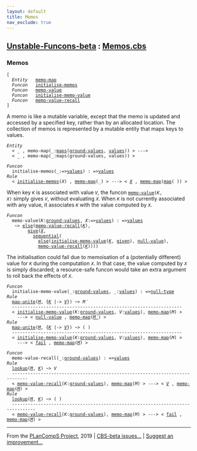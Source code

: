 ```yaml
---
layout: default
title: Memos
nav_exclude: true
---
```


[Unstable-Funcons-beta] : [Memos.cbs]
-----------------------------

### Memos
<div class="highlighter-rouge"><pre class="highlight"><code>[
  <i class="keyword">Entity</i>   <span class="name"><a href="#Name_memo-map">memo-map</a></span>
  <i class="keyword">Funcon</i>   <span class="name"><a href="#Name_initialise-memos">initialise-memos</a></span>
  <i class="keyword">Funcon</i>   <span class="name"><a href="#Name_memo-value">memo-value</a></span>
  <i class="keyword">Funcon</i>   <span class="name"><a href="#Name_initialise-memo-value">initialise-memo-value</a></span>
  <i class="keyword">Funcon</i>   <span class="name"><a href="#Name_memo-value-recall">memo-value-recall</a></span>
]</code></pre></div>


A memo is like a mutable variable, except that the memo is updated and
accessed by a specified key, rather than by an allocated location. The
collection of memos is represented by a mutable entity that maps keys
to values.

<div class="highlighter-rouge"><pre class="highlight"><code><i class="keyword">Entity</i> 
  < _ , <span class="ent-name"><span id="Name_memo-map">memo-map</span></span>(_:<span class="name"><a href="../../../../../../Funcons-beta/Values/Composite/Maps/index.html#Name_maps">maps</a></span>(<span class="name"><a href="../../../../../../Funcons-beta/Values/Value-Types/index.html#Name_ground-values">ground-values</a></span>, <span class="name"><a href="../../../../../../Funcons-beta/Values/Value-Types/index.html#Name_values">values</a></span>)) > --->
  < _ , <span class="ent-name">memo-map</span>(_:<span class="name">maps</span>(<span class="name">ground-values</span>, <span class="name">values</span>)) ></code></pre></div>

<div class="highlighter-rouge"><pre class="highlight"><code><i class="keyword">Funcon</i>
  <span class="name"><span id="Name_initialise-memos">initialise-memos</span></span>(_:=><span class="name"><a href="../../../../../../Funcons-beta/Values/Value-Types/index.html#Name_values">values</a></span>) : =><span class="name"><a href="../../../../../../Funcons-beta/Values/Value-Types/index.html#Name_values">values</a></span>
<i class="keyword">Rule</i>
  < <span class="name"><a href="#Name_initialise-memos">initialise-memos</a></span>(<span id="Variable101_X"><i class="var">X</i></span>) , <span class="ent-name"><a href="#Name_memo-map">memo-map</a></span>(_) > ---> < <a href="#Variable101_X"><i class="var">X</i></a> , <span class="ent-name"><a href="#Name_memo-map">memo-map</a></span>(<span class="name"><a href="../../../../../../Funcons-beta/Values/Composite/Maps/index.html#Name_map">map</a></span>( )) ></code></pre></div>


When key <code><i class="var">K</i></code> is associated with value <code><i class="var">V</i></code>, the funcon <code><span class="name"><a href="#Name_memo-value">memo-value</a></span>(<i class="var">K</i>, <i class="var">X</i>)</code>
simply gives <code><i class="var">V</i></code>, without evaluating <code><i class="var">X</i></code>. When <code><i class="var">K</i></code> is not currently
associated with any value, it associates <code><i class="var">K</i></code> with the value computed
by <code><i class="var">X</i></code>.

<div class="highlighter-rouge"><pre class="highlight"><code><i class="keyword">Funcon</i>
  <span class="name"><span id="Name_memo-value">memo-value</span></span>(<span id="Variable278_K"><i class="var">K</i></span>:<span class="name"><a href="../../../../../../Funcons-beta/Values/Value-Types/index.html#Name_ground-values">ground-values</a></span>, <span id="Variable287_X"><i class="var">X</i></span>:=><span class="name"><a href="../../../../../../Funcons-beta/Values/Value-Types/index.html#Name_values">values</a></span>) : =><span class="name"><a href="../../../../../../Funcons-beta/Values/Value-Types/index.html#Name_values">values</a></span>
   ~> <span class="name"><a href="../../../../../../Funcons-beta/Computations/Abnormal/Failing/index.html#Name_else">else</a></span>(<span class="name"><a href="#Name_memo-value-recall">memo-value-recall</a></span>(<a href="#Variable278_K"><i class="var">K</i></a>),
        <span class="name"><a href="../../../../../../Funcons-beta/Computations/Normal/Giving/index.html#Name_give">give</a></span>(<a href="#Variable287_X"><i class="var">X</i></a>,
          <span class="name"><a href="../../../../../../Funcons-beta/Computations/Normal/Flowing/index.html#Name_sequential">sequential</a></span>(
            <span class="name"><a href="../../../../../../Funcons-beta/Computations/Abnormal/Failing/index.html#Name_else">else</a></span>(<span class="name"><a href="#Name_initialise-memo-value">initialise-memo-value</a></span>(<a href="#Variable278_K"><i class="var">K</i></a>, <span class="name"><a href="../../../../../../Funcons-beta/Computations/Normal/Giving/index.html#Name_given">given</a></span>), <span class="name"><a href="../../../../../../Funcons-beta/Values/Primitive/Null/index.html#Name_null-value">null-value</a></span>),
            <span class="name"><a href="#Name_memo-value-recall">memo-value-recall</a></span>(<a href="#Variable278_K"><i class="var">K</i></a>))))</code></pre></div>


The initialisation could fail due to memoisation of a (potentially
different) value for <code><i class="var">K</i></code> during the computation <code><i class="var">X</i></code>. In that case,
the value computed by <code><i class="var">X</i></code> is simply discarded; a resource-safe
funcon would take an extra argument to roll back the effects of <code><i class="var">X</i></code>.

<div class="highlighter-rouge"><pre class="highlight"><code><i class="keyword">Funcon</i>
  <span class="name"><span id="Name_initialise-memo-value">initialise-memo-value</span></span>(_:<span class="name"><a href="../../../../../../Funcons-beta/Values/Value-Types/index.html#Name_ground-values">ground-values</a></span>, _:<span class="name"><a href="../../../../../../Funcons-beta/Values/Value-Types/index.html#Name_values">values</a></span>) : =><span class="name"><a href="../../../../../../Funcons-beta/Values/Primitive/Null/index.html#Name_null-type">null-type</a></span>
<i class="keyword">Rule</i>
  <span class="name"><a href="../../../../../../Funcons-beta/Values/Composite/Maps/index.html#Name_map-unite">map-unite</a></span>(<a href="#Variable541_M"><i class="var">M</i></a>, {<a href="#Variable517_K"><i class="var">K</i></a> |-> <a href="#Variable525_V"><i class="var">V</i></a>}) ~> <span id="Variable505_M'"><i class="var">M&prime;</i></span>
  -----------------------------------------------------------------
  < <span class="name"><a href="#Name_initialise-memo-value">initialise-memo-value</a></span>(<span id="Variable517_K"><i class="var">K</i></span>:<span class="name"><a href="../../../../../../Funcons-beta/Values/Value-Types/index.html#Name_ground-values">ground-values</a></span>, <span id="Variable525_V"><i class="var">V</i></span>:<span class="name"><a href="../../../../../../Funcons-beta/Values/Value-Types/index.html#Name_values">values</a></span>), <span class="ent-name"><a href="#Name_memo-map">memo-map</a></span>(<span id="Variable541_M"><i class="var">M</i></span>) >
    ---> < <span class="name"><a href="../../../../../../Funcons-beta/Values/Primitive/Null/index.html#Name_null-value">null-value</a></span> , <span class="ent-name"><a href="#Name_memo-map">memo-map</a></span>(<a href="#Variable505_M'"><i class="var">M&prime;</i></a>) >
<i class="keyword">Rule</i>
  <span class="name"><a href="../../../../../../Funcons-beta/Values/Composite/Maps/index.html#Name_map-unite">map-unite</a></span>(<a href="#Variable643_M"><i class="var">M</i></a>, {<a href="#Variable619_K"><i class="var">K</i></a> |-> <a href="#Variable627_V"><i class="var">V</i></a>}) ~> ( )
  -----------------------------------------------------------------
  < <span class="name"><a href="#Name_initialise-memo-value">initialise-memo-value</a></span>(<span id="Variable619_K"><i class="var">K</i></span>:<span class="name"><a href="../../../../../../Funcons-beta/Values/Value-Types/index.html#Name_ground-values">ground-values</a></span>, <span id="Variable627_V"><i class="var">V</i></span>:<span class="name"><a href="../../../../../../Funcons-beta/Values/Value-Types/index.html#Name_values">values</a></span>), <span class="ent-name"><a href="#Name_memo-map">memo-map</a></span>(<span id="Variable643_M"><i class="var">M</i></span>) >
    ---> < <span class="name"><a href="../../../../../../Funcons-beta/Computations/Abnormal/Failing/index.html#Name_fail">fail</a></span> , <span class="ent-name"><a href="#Name_memo-map">memo-map</a></span>(<a href="#Variable643_M"><i class="var">M</i></a>) ></code></pre></div>

<div class="highlighter-rouge"><pre class="highlight"><code><i class="keyword">Funcon</i>
  <span class="name"><span id="Name_memo-value-recall">memo-value-recall</span></span>(_:<span class="name"><a href="../../../../../../Funcons-beta/Values/Value-Types/index.html#Name_ground-values">ground-values</a></span>) : =><span class="name"><a href="../../../../../../Funcons-beta/Values/Value-Types/index.html#Name_values">values</a></span>
<i class="keyword">Rule</i>
  <span class="name"><a href="../../../../../../Funcons-beta/Values/Composite/Maps/index.html#Name_lookup">lookup</a></span>(<a href="#Variable746_M"><i class="var">M</i></a>, <a href="#Variable731_K"><i class="var">K</i></a>) ~> <span id="Variable719_V"><i class="var">V</i></span>
  ----------------------------------------------------------------------------
  < <span class="name"><a href="#Name_memo-value-recall">memo-value-recall</a></span>(<span id="Variable731_K"><i class="var">K</i></span>:<span class="name"><a href="../../../../../../Funcons-beta/Values/Value-Types/index.html#Name_ground-values">ground-values</a></span>), <span class="ent-name"><a href="#Name_memo-map">memo-map</a></span>(<span id="Variable746_M"><i class="var">M</i></span>) > ---> < <a href="#Variable719_V"><i class="var">V</i></a> , <span class="ent-name"><a href="#Name_memo-map">memo-map</a></span>(<a href="#Variable746_M"><i class="var">M</i></a>) >
<i class="keyword">Rule</i>
  <span class="name"><a href="../../../../../../Funcons-beta/Values/Composite/Maps/index.html#Name_lookup">lookup</a></span>(<a href="#Variable831_M"><i class="var">M</i></a>, <a href="#Variable816_K"><i class="var">K</i></a>) ~> ( )
  -------------------------------------------------------------------------------
  < <span class="name"><a href="#Name_memo-value-recall">memo-value-recall</a></span>(<span id="Variable816_K"><i class="var">K</i></span>:<span class="name"><a href="../../../../../../Funcons-beta/Values/Value-Types/index.html#Name_ground-values">ground-values</a></span>), <span class="ent-name"><a href="#Name_memo-map">memo-map</a></span>(<span id="Variable831_M"><i class="var">M</i></span>) > ---> < <span class="name"><a href="../../../../../../Funcons-beta/Computations/Abnormal/Failing/index.html#Name_fail">fail</a></span> , <span class="ent-name"><a href="#Name_memo-map">memo-map</a></span>(<a href="#Variable831_M"><i class="var">M</i></a>) ></code></pre></div>



____

From the [PLanCompS Project], 2019 | [CBS-beta issues...] | [Suggest an improvement...]

[Memos.cbs]: Memos.cbs 
  "CBS SOURCE FILE"
[Funcons-beta]: /CBS-beta/docs/Funcons-beta
 "FUNCONS-BETA"
[Unstable-Funcons-beta]: /CBS-beta/docs/Unstable-Funcons-beta
  "UNSTABLE-FUNCONS-BETA"
[Languages-beta]: /CBS-beta/docs/Languages-beta
  "LANGUAGES-BETA"
[Unstable-Languages-beta]: /CBS-beta/docs/Unstable-Languages-beta
  "UNSTABLE-LANGUAGES-BETA"
[CBS-beta]: /CBS-beta "CBS-BETA"
[PLanCompS Project]: http://plancomps.org
  "PROGRAMMING LANGUAGE COMPONENTS AND SPECIFICATIONS PROJECT HOME PAGE"
[CBS-beta issues...]: https://github.com/plancomps/plancomps.github.io/issues
  "CBS-BETA ISSUE REPORTS ON GITHUB"
[Suggest an improvement...]: mailto:plancomps@gmail.com?Subject=CBS-beta%20-%20comment&Body=Re%3A%20CBS-beta%20specification%20at%20Unstable-Computations/Normal/Memos/Memos.cbs%0A%0AComment/Query/Issue/Suggestion%3A%0A%0A%0ASignature%3A%0A 
  "GENERATE AN EMAIL TEMPLATE"
